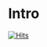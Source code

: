 # Intro

[![Hits](https://hits.sh/taetaetae.gitbook.io.svg?view=today-total)](https://hits.sh/taetaetae.gitbook.io/)

